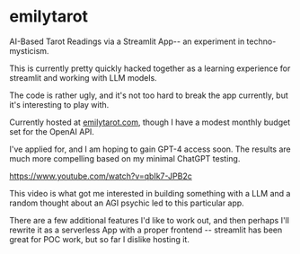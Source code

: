 # emilytarot

AI-Based Tarot Readings via a Streamlit App-- an experiment in techno-mysticism.

This is currently pretty quickly hacked together as a learning experience for streamlit and working with LLM models.

The code is rather ugly, and it's not too hard to break the app currently, but it's interesting to play with.

Currently hosted at [emilytarot.com](https://emilytarot.com), though I have a modest monthly budget set for the OpenAI
API.

I've applied for, and I am hoping to gain GPT-4 access soon. The results are much more compelling based on my minimal
ChatGPT testing.

https://www.youtube.com/watch?v=qbIk7-JPB2c

This video is what got me interested in building something with a LLM and a random thought about an AGI psychic led to
this particular app.

There are a few additional features I'd like to work out, and then perhaps I'll rewrite it as a serverless App with a
proper frontend -- streamlit has been great for POC work, but so far I dislike hosting it.
